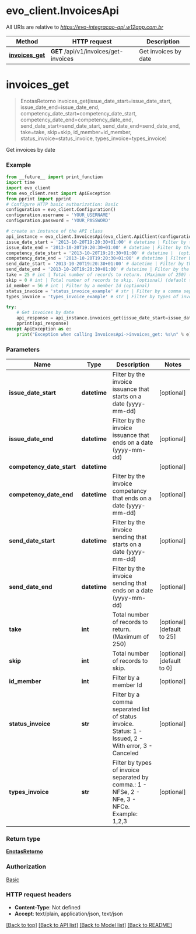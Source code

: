 # evo_client.InvoicesApi

All URIs are relative to *https://evo-integracao-api.w12app.com.br*

Method | HTTP request | Description
------------- | ------------- | -------------
[**invoices_get**](InvoicesApi.md#invoices_get) | **GET** /api/v1/invoices/get-invoices | Get invoices by date

# **invoices_get**
> EnotasRetorno invoices_get(issue_date_start=issue_date_start, issue_date_end=issue_date_end, competency_date_start=competency_date_start, competency_date_end=competency_date_end, send_date_start=send_date_start, send_date_end=send_date_end, take=take, skip=skip, id_member=id_member, status_invoice=status_invoice, types_invoice=types_invoice)

Get invoices by date

### Example
```python
from __future__ import print_function
import time
import evo_client
from evo_client.rest import ApiException
from pprint import pprint
# Configure HTTP basic authorization: Basic
configuration = evo_client.Configuration()
configuration.username = 'YOUR_USERNAME'
configuration.password = 'YOUR_PASSWORD'

# create an instance of the API class
api_instance = evo_client.InvoicesApi(evo_client.ApiClient(configuration))
issue_date_start = '2013-10-20T19:20:30+01:00' # datetime | Filter by the invoice issuance that starts on a date (yyyy-mm-dd) (optional)
issue_date_end = '2013-10-20T19:20:30+01:00' # datetime | Filter by the invoice issuance that ends on a date (yyyy-mm-dd) (optional)
competency_date_start = '2013-10-20T19:20:30+01:00' # datetime |  (optional)
competency_date_end = '2013-10-20T19:20:30+01:00' # datetime | Filter by the invoice competency that ends on a date (yyyy-mm-dd) (optional)
send_date_start = '2013-10-20T19:20:30+01:00' # datetime | Filter by the invoice sending that starts on a date (yyyy-mm-dd) (optional)
send_date_end = '2013-10-20T19:20:30+01:00' # datetime | Filter by the invoice sending that ends on a date (yyyy-mm-dd) (optional)
take = 25 # int | Total number of records to return. (Maximum of 250) (optional) (default to 25)
skip = 0 # int | Total number of records to skip. (optional) (default to 0)
id_member = 56 # int | Filter by a member Id (optional)
status_invoice = 'status_invoice_example' # str | Filter by a comma separated list of status invoice. Status: 1 - Issued, 2 - With error, 3 - Canceled (optional)
types_invoice = 'types_invoice_example' # str | Filter by types of invoice separated by comma.: 1 - NFSe, 2 - NFe, 3 - NFCe. Example: 1,2,3 (optional)

try:
    # Get invoices by date
    api_response = api_instance.invoices_get(issue_date_start=issue_date_start, issue_date_end=issue_date_end, competency_date_start=competency_date_start, competency_date_end=competency_date_end, send_date_start=send_date_start, send_date_end=send_date_end, take=take, skip=skip, id_member=id_member, status_invoice=status_invoice, types_invoice=types_invoice)
    pprint(api_response)
except ApiException as e:
    print("Exception when calling InvoicesApi->invoices_get: %s\n" % e)
```

### Parameters

Name | Type | Description  | Notes
------------- | ------------- | ------------- | -------------
 **issue_date_start** | **datetime**| Filter by the invoice issuance that starts on a date (yyyy-mm-dd) | [optional] 
 **issue_date_end** | **datetime**| Filter by the invoice issuance that ends on a date (yyyy-mm-dd) | [optional] 
 **competency_date_start** | **datetime**|  | [optional] 
 **competency_date_end** | **datetime**| Filter by the invoice competency that ends on a date (yyyy-mm-dd) | [optional] 
 **send_date_start** | **datetime**| Filter by the invoice sending that starts on a date (yyyy-mm-dd) | [optional] 
 **send_date_end** | **datetime**| Filter by the invoice sending that ends on a date (yyyy-mm-dd) | [optional] 
 **take** | **int**| Total number of records to return. (Maximum of 250) | [optional] [default to 25]
 **skip** | **int**| Total number of records to skip. | [optional] [default to 0]
 **id_member** | **int**| Filter by a member Id | [optional] 
 **status_invoice** | **str**| Filter by a comma separated list of status invoice. Status: 1 - Issued, 2 - With error, 3 - Canceled | [optional] 
 **types_invoice** | **str**| Filter by types of invoice separated by comma.: 1 - NFSe, 2 - NFe, 3 - NFCe. Example: 1,2,3 | [optional] 

### Return type

[**EnotasRetorno**](EnotasRetorno.md)

### Authorization

[Basic](../README.md#Basic)

### HTTP request headers

 - **Content-Type**: Not defined
 - **Accept**: text/plain, application/json, text/json

[[Back to top]](#) [[Back to API list]](../README.md#documentation-for-api-endpoints) [[Back to Model list]](../README.md#documentation-for-models) [[Back to README]](../README.md)

